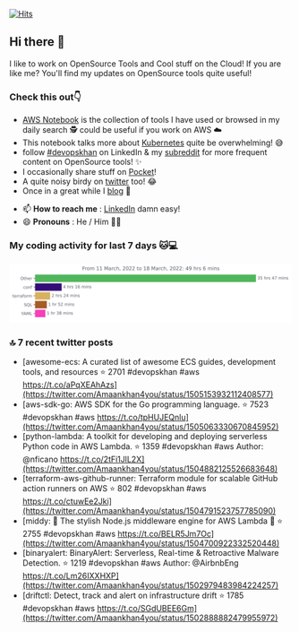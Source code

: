 [![Hits](https://hits.seeyoufarm.com/api/count/incr/badge.svg?url=https%3A%2F%2Fgithub.com%2Fakhan4u%2Fhit-counter&count_bg=%2379C83D&title_bg=%23555555&icon=&icon_color=%23E7E7E7&title=visits&edge_flat=false)](https://hits.seeyoufarm.com)

## Hi there 👋

I like to work on OpenSource Tools and Cool stuff on the Cloud! If you are like me? You'll find my updates on OpenSource tools quite useful!

### Check this out👇

* [AWS Notebook](https://histre.com/public/notebooks/dnllyanu/aws/) is the collection of tools I have used or browsed in my daily search 🕵️ could be useful if you work on AWS ☁️
* This notebook talks more about [Kubernetes](https://histre.com/public/notebooks/6uxdvo3y/kubernetes/) quite be overwhelming! 😅
* follow [#devopskhan](https://www.linkedin.com/feed/hashtag/devopskhan/) on LinkedIn & my [subreddit](https://www.reddit.com/r/devopskhan/) for more frequent content on OpenSource tools! ✨
* I occasionally share stuff on [Pocket](https://getpocket.com/@ej6g8d1dp2829A16a9Tf5d4T6bAMp3d8791rejDe86yem3bm4e14ex4fT4dluk29)!
* A quite noisy birdy on [twitter](https://twitter.com/Amaankhan4you) too! 😂
* Once in a great while I [blog](https://linuxparrot.com/) 😬


- 📫 **How to reach me** : [LinkedIn](https://www.linkedin.com/in/amaan-khan-linux-ninja) damn easy!
- 😄 **Pronouns** : He / Him 🤷‍♂️

### My coding activity for last 7 days 🐱💻

<img src="https://github.com/akhan4u/akhan4u/blob/main/images/stat.svg" alt="Amaan's Wakatime Activity!"/>

### 🔝 7 recent twitter posts
<!-- DEVDOJO:START -->
- [awesome-ecs: A curated list of awesome ECS guides, development tools, and resources
⭐️ 2701
#devopskhan #aws
https://t.co/aPqXEAhAzs](https://twitter.com/Amaankhan4you/status/1505153932112408577)
- [aws-sdk-go: AWS SDK for the Go programming language.
⭐️ 7523
#devopskhan #aws
https://t.co/tpHUJEQnlu](https://twitter.com/Amaankhan4you/status/1505063330670845952)
- [python-lambda:  A toolkit for developing and deploying serverless Python code in AWS Lambda. 
⭐️ 1359
#devopskhan #aws
Author: @nficano
https://t.co/2tFi1JlL2X](https://twitter.com/Amaankhan4you/status/1504882125526683648)
- [terraform-aws-github-runner: Terraform module for scalable GitHub action runners on AWS
⭐️ 802
#devopskhan #aws
https://t.co/ctuwEe2Jki](https://twitter.com/Amaankhan4you/status/1504791523757785090)
- [middy: 🛵 The stylish Node.js middleware engine for AWS Lambda 🛵
⭐️ 2755
#devopskhan #aws
https://t.co/BELR5Jm7Oc](https://twitter.com/Amaankhan4you/status/1504700922332520448)
- [binaryalert: BinaryAlert: Serverless, Real-time &amp; Retroactive Malware Detection.
⭐️ 1219
#devopskhan #aws
Author: @AirbnbEng
https://t.co/Lm26IXXHXP](https://twitter.com/Amaankhan4you/status/1502979483984224257)
- [driftctl: Detect, track and alert on infrastructure drift
⭐️ 1785
#devopskhan #aws
https://t.co/SGdUBEE6Gm](https://twitter.com/Amaankhan4you/status/1502888882479955972)
<!-- DEVDOJO:END -->

<!-- ![Amaan's GitHub stats](https://github-readme-stats.vercel.app/api?username=akhan4u&count_private=true&show_icons=true&hide=contribs) -->
